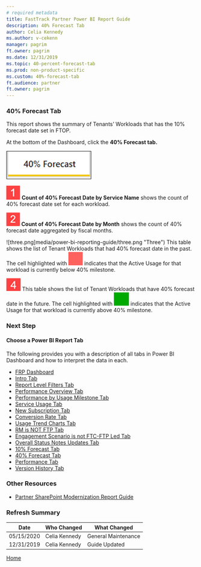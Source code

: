 ```yaml
---
# required metadata
title: FastTrack Partner Power BI Report Guide
description: 40% Forecast Tab
author: Celia Kennedy
ms.author: v-cekenn
manager: pagrim
ft.owner: pagrim
ms.date: 12/31/2019
ms.topic: 40-percent-forecast-tab
ms.prod: non-product-specific
ms.custom: 40%-forecast-tab
ft.audience: partner
ft.owner: pagrim
---
```


### 40% Forecast Tab

This report shows the summary of Tenants’ Workloads that has the 10% forecast date set in FTOP.

At the bottom of the Dashboard, click the **40% Forecast tab.**

![40-percent-forecast.png](media/power-bi-reporting-guide/40-percent-forecast.png "40% Forecast Tab")

![one.png](media/power-bi-reporting-guide/one.png "One") **Count of 40% Forecast Date by Service Name** shows the count of 40% forecast date set for each workload.

![two.png](media/power-bi-reporting-guide/two.png "Two") **Count of 40% Forecast Date by Month** shows the count of 40% forecast date aggregated by fiscal months.

![three.png]media/power-bi-reporting-guide/three.png "Three") This table shows the list of Tenant Workloads that had 40% forecast date in the past. The cell highlighted with ![red-square.png](media/power-bi-reporting-guide/red-square.png "Active Usage below 40% milestone") indicates that the Active Usage for that workload is currently below 40% milestone.

![four.png](media/power-bi-reporting-guide/four.png "Four") This table shows the list of Tenant Workloads that have 40% forecast date in the future. The cell highlighted with ![green-square.png](media/power-bi-reporting-guide/green-square.png "Active Usage above 40% milestone") indicates that the Active Usage for that workload is currently above 40% milestone.

### Next Step

#### Choose a Power BI Report Tab

The following provides you with a description of all tabs in Power BI Dashboard and how to interpret the data in each.

- [FRP Dashboard](frp-dashboard.md)
- [Intro Tab](intro-tab.md)
- [Report Level Filters Tab](report-level-filters-tab.md)
- [Performance Overview Tab](performance-overview-tab.md)
- [Performance by Usage Milestone Tab](performance-by-usage-milestone-tab.md)
- [Service Usage Tab](service-usage-tab.md)
- [New Subscription Tab](new-subscription-tab.md)
- [Conversion Rate Tab](conversion-rate-tab.md)
- [Usage Trend Charts Tab](usage-trend-charts-tab.md)
- [RM is NOT FTP Tab](rm-not-ftp-tab.md)
- [Engagement Scenario is not FTC-FTP Led Tab](engagement-scenario-not-ftc-ftp-led-tab.md)
- [Overall Status Notes Updates Tab](overall-status-notes-updates-tab.md)
- [10% Forecast Tab](10-percent-forecast-tab.md)
- [40% Forecast Tab](40-percent-forecast-tab.md)
- [Performance Tab](performance-tab.md)
- [Version History Tab](version-history-tab.md)

### Other Resources

- [Partner SharePoint Modernization Report Guide](partner-sharepoint-modernization-report-guide.md)

### Refresh Summary

|Date|Who Changed|What Changed|
|---------|---------------|----------------------------|
|05/15/2020| Celia Kennedy| General Maintenance|
|12/31/2019| Celia Kennedy| Guide Updated|

[Home](http://partner-docs.microsoft.com)
